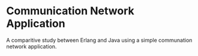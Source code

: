 # Communication Network Application
 A comparitive study between Erlang and Java using a simple communation network application.
